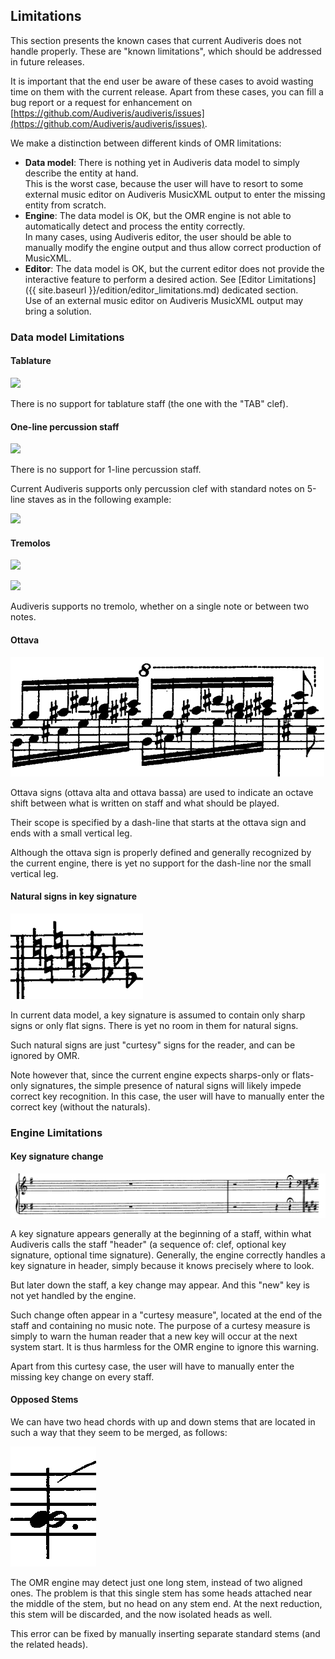 ## Limitations

This section presents the known cases that current Audiveris does not handle properly.
These are "known limitations", which should be addressed in future releases.

It is important that the end user be aware of these cases to avoid wasting time on them
with the current release.
Apart from these cases, you can fill a bug report or a request for enhancement on 
[https://github.com/Audiveris/audiveris/issues](https://github.com/Audiveris/audiveris/issues).

We make a distinction between different kinds of OMR limitations:
* **Data model**: There is nothing yet in Audiveris data model to simply describe the entity at hand.  
  This is the worst case, because the user will have to resort to some external music editor on
  Audiveris MusicXML output to enter the missing entity from scratch.
* **Engine**: The data model is OK, but the OMR engine is not able to automatically detect and
  process the entity correctly.  
  In many cases, using Audiveris editor, the user should be able to manually modify the engine
  output and thus allow correct production of MusicXML.
* **Editor**: The data model is OK, but the current editor does not provide the interactive feature
  to perform a desired action.
  See [Editor Limitations]({{ site.baseurl }}/edition/editor_limitations.md) dedicated section.  
  Use of an external music editor on Audiveris MusicXML output may bring a solution.


### Data model Limitations

#### Tablature

![](https://upload.wikimedia.org/wikipedia/commons/thumb/9/93/Guitar_tablature_sample.svg/450px-Guitar_tablature_sample.svg.png)

There is no support for tablature staff (the one with the "TAB" clef).

#### One-line percussion staff

![](https://encrypted-tbn0.gstatic.com/images?q=tbn:ANd9GcTm2_qwosOfoqJnj2gdIEQXmcWqqpGZ_IN44K_BHKBcmT9GWkDU4w)

There is no support for 1-line percussion staff.

Current Audiveris supports only percussion clef with standard notes on 5-line staves as in
the following example:

![](https://upload.wikimedia.org/wikipedia/commons/c/c8/Drumkit_notation_drums.png)

#### Tremolos

![](https://easymusictheory.files.wordpress.com/2013/02/trem1.jpg?w=479)

![](https://study.com/cimages/multimages/16/tremolo_two_notes.png)

Audiveris supports no tremolo, whether on a single note or between two notes.

#### Ottava

![](../assets/ottava_alta.png)

Ottava signs (ottava alta and ottava bassa) are used to indicate an octave shift between what is
written on staff and what should be played.

Their scope is specified by a dash-line that starts at the ottava sign and ends with a small
vertical leg.

Although the ottava sign is properly defined and generally recognized by the current engine, there
is yet no support for the dash-line nor the small vertical leg.

#### Natural signs in key signature

![](../assets/hybrid_key.png)

In current data model, a key signature is assumed to contain only sharp signs or only flat signs.
There is yet no room in them for natural signs.

Such natural signs are just "curtesy" signs for the reader, and can be ignored by OMR.

Note however that, since the current engine expects sharps-only or flats-only signatures,
the simple presence of natural signs will likely impede correct key recognition.
In this case, the user will have to manually enter the correct key (without the naturals).

### Engine Limitations

#### Key signature change

![](../assets/curtesy_key.png)

A key signature appears generally at the beginning of a staff, within what Audiveris calls the staff
"header" (a sequence of: clef, optional key signature, optional time signature).
Generally, the engine correctly handles a key signature in header, simply because it knows
precisely where to look.

But later down the staff, a key change may appear.
And this "new" key is not yet handled by the engine.

Such change often appear in a "curtesy measure", located at the end of the staff and containing no
music note.
The purpose of a curtesy measure is simply to warn the human reader that a new key will occur at
the next system start.
It is thus harmless for the OMR engine to ignore this warning.

Apart from this curtesy case, the user will have to manually enter the missing key change on every
staff.

#### Opposed Stems

We can have two head chords with up and down stems that are located in such a way that they seem
to be merged, as follows:

![](../assets/opposed_stems.png)

The OMR engine may detect just one long stem, instead of two aligned ones.
The problem is that this single stem has some heads attached near the middle of the stem,
but no head on any stem end.
At the next reduction, this stem will be discarded, and the now isolated heads as well.

This error can be fixed by manually inserting separate standard stems (and the related heads).
